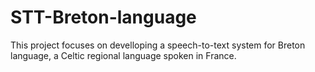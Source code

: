 # STT-Breton-language
This project focuses on develloping a speech-to-text system for Breton language, a Celtic regional language spoken in France.
